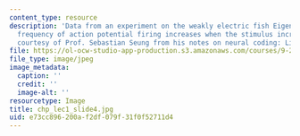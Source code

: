 ```yaml
---
content_type: resource
description: 'Data from an experiment on the weakly electric fish Eigenmannia. The
  frequency of action potential firing increases when the stimulus increases. (Image
  courtesy of Prof. Sebastian Seung from his notes on neural coding: Linear models.)'
file: https://ol-ocw-studio-app-production.s3.amazonaws.com/courses/9-29j-introduction-to-computational-neuroscience-spring-2004/e73cc896200af2df079f31f0f52711d4_chp_lec1_slide4.jpg
file_type: image/jpeg
image_metadata:
  caption: ''
  credit: ''
  image-alt: ''
resourcetype: Image
title: chp_lec1_slide4.jpg
uid: e73cc896-200a-f2df-079f-31f0f52711d4
---
```

